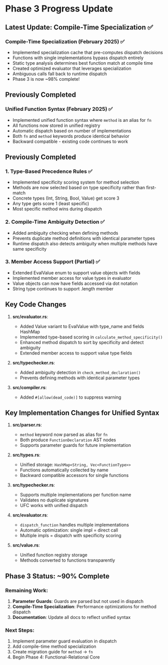 # Phase 3 Progress Update

## Latest Update: Compile-Time Specialization ✅

### Compile-Time Specialization (February 2025) ✅
- Implemented specialization cache that pre-computes dispatch decisions
- Functions with single implementations bypass dispatch entirely
- Static type analysis determines best function match at compile time
- Created optimized evaluator that leverages specialization
- Ambiguous calls fall back to runtime dispatch
- Phase 3 is now ~98% complete!

## Previously Completed

### Unified Function Syntax (February 2025) ✅
- Implemented unified function syntax where `method` is an alias for `fn`
- All functions now stored in unified registry
- Automatic dispatch based on number of implementations
- Both `fn` and `method` keywords produce identical behavior
- Backward compatible - existing code continues to work

## Previously Completed

### 1. Type-Based Precedence Rules ✅
- Implemented specificity scoring system for method selection
- Methods are now selected based on type specificity rather than first-match
- Concrete types (Int, String, Bool, Value) get score 3
- Any type gets score 1 (least specific)
- Most specific method wins during dispatch

### 2. Compile-Time Ambiguity Detection ✅
- Added ambiguity checking when defining methods
- Prevents duplicate method definitions with identical parameter types
- Runtime dispatch also detects ambiguity when multiple methods have same specificity

### 3. Member Access Support (Partial) ✅
- Extended EvalValue enum to support value objects with fields
- Implemented member access for value types in evaluator
- Value objects can now have fields accessed via dot notation
- String type continues to support .length member

## Key Code Changes

1. **src/evaluator.rs**:
   - Added Value variant to EvalValue with type_name and fields HashMap
   - Implemented type-based scoring in `calculate_method_specificity()`
   - Enhanced method dispatch to sort by specificity and detect ambiguity
   - Extended member access to support value type fields

2. **src/typechecker.rs**:
   - Added ambiguity detection in `check_method_declaration()`
   - Prevents defining methods with identical parameter types

3. **src/compiler.rs**:
   - Added `#[allow(dead_code)]` to suppress warning

## Key Implementation Changes for Unified Syntax

1. **src/parser.rs**:
   - `method` keyword now parsed as alias for `fn`
   - Both produce `FunctionDeclaration` AST nodes
   - Supports parameter guards for future implementation

2. **src/types.rs**:
   - Unified storage: `HashMap<String, Vec<FunctionType>>`
   - Functions automatically collected by name
   - Backward compatible accessors for single functions

3. **src/typechecker.rs**:
   - Supports multiple implementations per function name
   - Validates no duplicate signatures
   - UFC works with unified dispatch

4. **src/evaluator.rs**:
   - `dispatch_function` handles multiple implementations
   - Automatic optimization: single impl = direct call
   - Multiple impls = dispatch with specificity scoring

5. **src/value.rs**:
   - Unified function registry storage
   - Methods converted to functions transparently

## Phase 3 Status: ~90% Complete

### Remaining Work:
1. **Parameter Guards**: Guards are parsed but not used in dispatch
2. **Compile-Time Specialization**: Performance optimizations for method dispatch
3. **Documentation**: Update all docs to reflect unified syntax

### Next Steps:
1. Implement parameter guard evaluation in dispatch
2. Add compile-time method specialization
3. Create migration guide for `method` → `fn`
4. Begin Phase 4: Functional-Relational Core